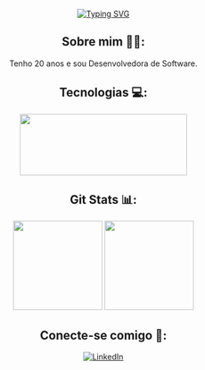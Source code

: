 <div align=center>

[![Typing SVG](https://readme-typing-svg.demolab.com?font=Poppins&weight=600&size=60&pause=1000&color=FF98F2&background=923C8E&center=true&vCenter=true&random=true&width=1500&height=200&lines=Sou+Desenvolvedora+Web+%F0%9F%91%A9%F0%9F%8F%BD%E2%80%8D%F0%9F%92%BB;Sou+amante+de+tecnologia++%F0%9F%92%BB;Bem+vindo(a)+ao+meu+perfil!+%E2%9C%A8;Ol%C3%A1!+Me+chamo+Maria+Eduarda+%F0%9F%A5%B0)](https://git.io/typing-svg)

## Sobre mim 👩🏾:
<p>Tenho 20 anos e sou Desenvolvedora de Software.</p>
 
## Tecnologias 💻:
<div align=center >
 <img height="110rem" width="300rem" src="https://skillicons.dev/icons?i=html,css,js,&perline=3" />
 </div>

 ## Git Stats 📊:
 <div align=center >
  <img height="160px" src="https://github-readme-stats.vercel.app/api/top-langs/?username=MariaEduardaSoSi&layout=compact&langs_count=6&theme=jolly"/>
  <img height="160px" src="https://github-readme-stats.vercel.app/api?username=MariaEduardaSoSi&layout=compact&langs_count=6&theme=jolly"/>
 </div>
 
## Conecte-se comigo 🦄:
<div align=center>

[![LinkedIn](https://img.shields.io/badge/-LinkedIn-291b3e?style=for-the-badge&logo=linkedin&logoColor=dd58c1)](https://www.linkedin.com/in/SEUUSERNAME/)

</div>
</div>
